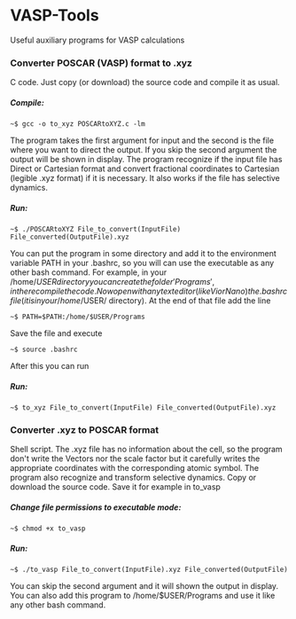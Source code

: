 # VASP-Tools

Useful auxiliary programs for  VASP calculations


### Converter POSCAR (VASP) format to .xyz

C code. Just copy (or download) the source code and compile it as usual.

##### Compile: 
```
~$ gcc -o to_xyz POSCARtoXYZ.c -lm 
```
The program takes the first argument for input and the second is the file where you want to direct the output. If you  skip the second argument the output will be shown in display. The program recognize if the input file has Direct or Cartesian format and convert fractional coordinates to Cartesian (legible .xyz format) if it is necessary. It also works if  the file has selective dynamics.

##### Run:
```
~$ ./POSCARtoXYZ File_to_convert(InputFile) File_converted(OutputFile).xyz
```
You can put the program in some directory and add it to the environment variable PATH in your .bashrc, so you will can use the executable as any other bash command. For example, in your /home/$USER directory you can create the folder 'Programs', in there compile the code. Now open with any text editor (like Vi or Nano) the .bashrc file (it is in your /home/$USER/ directory). At the end of that file add the line
```
~$ PATH=$PATH:/home/$USER/Programs
```
Save the file and execute
```
~$ source .bashrc
```
After this you can run

##### Run: 
```
~$ to_xyz File_to_convert(InputFile) File_converted(OutputFile).xyz
```


### Converter  .xyz to POSCAR format

Shell script. The .xyz file has no information about the cell, so the program don't  write the Vectors nor the scale factor but it carefully writes the appropriate coordinates with the corresponding atomic symbol. The program also recognize and transform selective dynamics. Copy or download the source code. Save it for example in to_vasp 

##### Change file  permissions to executable mode:
```
~$ chmod +x to_vasp
```
##### Run:
```
~$ ./to_vasp File_to_convert(InputFile).xyz File_converted(OutputFile)
```

You can skip the second argument and it will shown the output in display. You can also add this program to /home/$USER/Programs and use it like any other bash command.
